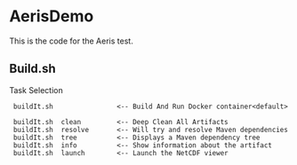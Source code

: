 # AerisDemo
This is the code for the Aeris test.


## Build.sh

Task Selection

     buildIt.sh                <-- Build And Run Docker container<default>

     buildIt.sh  clean         <-- Deep Clean All Artifacts
     buildIt.sh  resolve       <-- Will try and resolve Maven dependencies
     buildIt.sh  tree          <-- Displays a Maven dependency tree
     buildIt.sh  info          <-- Show information about the artifact
     buildIt.sh  launch        <-- Launch the NetCDF viewer




